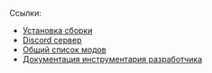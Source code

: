 Ссылки:  
- [Установка сборки](../README.md#как-начать)
- [Discord сервер](https://discord.com/invite/AWStgXd)
- [Общий список модов](https://dynalist.io/d/uA_qEbXBVvv6URmWiV6cQqVr)
- [Документация инструментария разработчика](Build-Scripts.md)
